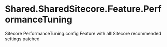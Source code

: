 # Shared.SharedSitecore.Feature.PerformanceTuning
Sitecore PerformanceTuning.config Feature with all Sitecore recommended settings patched
